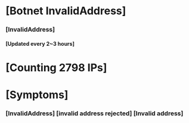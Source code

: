 # [Botnet InvalidAddress]
### [InvalidAddress]
#### [Updated every 2~3 hours]

# [Counting 2798 IPs]

# [Symptoms] 

###   [InvalidAddress] [invalid address rejected] [Invalid address]
